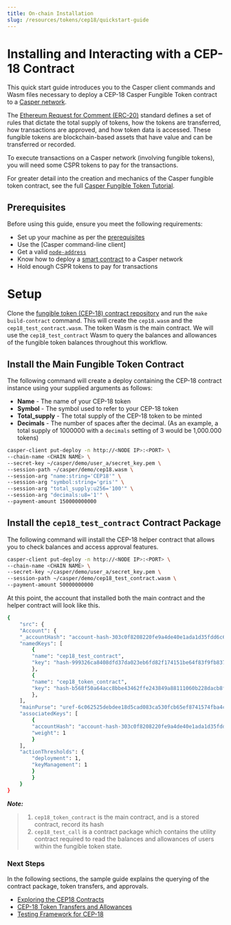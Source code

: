 ```yaml
---
title: On-chain Installation
slug: /resources/tokens/cep18/quickstart-guide
---
```


# Installing and Interacting with a CEP-18 Contract

This quick start guide introduces you to the Casper client commands and Wasm files necessary to deploy a CEP-18 Casper Fungible Token contract to a [Casper network](https://cspr.live).

The [Ethereum Request for Comment (ERC-20)](https://eips.ethereum.org/EIPS/eip-20#specification) standard defines a set of rules that dictate the total supply of tokens, how the tokens are transferred, how transactions are approved, and how token data is accessed. These fungible tokens are blockchain-based assets that have value and can be transferred or recorded.

To execute transactions on a Casper network (involving fungible tokens), you will need some CSPR tokens to pay for the transactions.

For greater detail into the creation and mechanics of the Casper fungible token contract, see the full [Casper Fungible Token Tutorial](./full-tutorial.md).

## Prerequisites

Before using this guide, ensure you meet the following requirements:

-   Set up your machine as per the [prerequisites](/developers/prerequisites/)
-   Use the [Casper command-line client]
-   Get a valid [`node-address`](https://cspr.live/tools/peers)
-   Know how to deploy a [smart contract](../../../developers/cli/sending-deploys.md/) to a Casper network
-   Hold enough CSPR tokens to pay for transactions

# Setup

Clone the [fungible token (CEP-18) contract repository](https://github.com/casper-ecosystem/cep18) and run the `make build-contract` command. This will create the `cep18.wasm` and the `cep18_test_contract.wasm`. The token Wasm is the main contract. We will use the `cep18_test_contract` Wasm to query the balances and allowances of the fungible token balances throughout this workflow.

## Install the Main Fungible Token Contract

The following command will create a deploy containing the CEP-18 contract instance using your supplied arguments as follows:

- **Name** - The name of your CEP-18 token
- **Symbol** - The symbol used to refer to your CEP-18 token
- **Total_supply** - The total supply of the CEP-18 token to be minted
- **Decimals** - The number of spaces after the decimal. (As an example, a total supply of 1000000 with a `decimals` setting of 3 would be 1,000.000 tokens)

```bash
casper-client put-deploy -n http://<NODE IP>:<PORT> \
--chain-name <CHAIN NAME> \
--secret-key ~/casper/demo/user_a/secret_key.pem \
--session-path ~/casper/demo/cep18.wasm \
--session-arg "name:string='CEP18'" \
--session-arg "symbol:string='gris'" \
--session-arg "total_supply:u256='100'" \
--session-arg "decimals:u8='1'" \
--payment-amount 150000000000
```

## Install the `cep18_test_contract` Contract Package

The following command will install the CEP-18 helper contract that allows you to check balances and access approval features.

```bash
casper-client put-deploy -n http://<NODE IP>:<PORT> \
--chain-name <CHAIN NAME> \
--secret-key ~/casper/demo/user_a/secret_key.pem \
--session-path ~/casper/demo/cep18_test_contract.wasm \
--payment-amount 50000000000
```

At this point, the account that installed both the main contract and the helper contract will look like this.

```bash
{
	"src": {
	"Account": {
	"_accountHash": "account-hash-303c0f8208220fe9a4de40e1ada1d35fdd6c678877908f01fddb2a56502d67fd",
	"namedKeys": [
		{
		"name": "cep18_test_contract",
		"key": "hash-999326ca8408dfd37da023eb6fd82f174151be64f83f9fb837632a0d69fd4c7e"
		},
		{
		"name": "cep18_token_contract",
		"key": "hash-b568f50a64acc8bbe43462ffe243849a88111060b228dacb8f08d42e26985180"
		},
	],
	"mainPurse": "uref-6c062525debdee18d5cad083ca530fcb65ef8741574fba4c97673f4ed00093f7-007",
	"associatedKeys": [
		{
		"accountHash": "account-hash-303c0f8208220fe9a4de40e1ada1d35fdd6c678877908f01fddb2a56502d67fd",
		"weight": 1
		}
	],
	"actionThresholds": {
		"deployment": 1,
		"keyManagement": 1
		}
		}
	}
}
```

**_Note:_**

> 1. `cep18_token_contract` is the main contract, and is a stored contract, record its hash
> 2. `cep18_test_call` is a contract package which contains the utility contract required to read the balances and allowances of users within the fungible token state.

### Next Steps

In the following sections, the sample guide explains the querying of the contract package, token transfers, and approvals.

- [Exploring the CEP18 Contracts](./query.md)
- [CEP-18 Token Transfers and Allowances](./transfer.md)
- [Testing Framework for CEP-18](./tests.md)